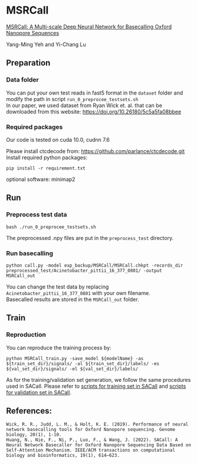 #  MSRCall
[MSRCall: A Multi-scale Deep Neural Network for Basecalling Oxford Nanopore Sequences](https://doi.org/10.1093/bioinformatics/btac435)

Yang-Ming Yeh and Yi-Chang Lu
## Preparation

### Data folder
You can put your own test reads in fast5 format in the `dataset` folder and modify the path in script `run_0_preprocee_testsets.sh`  
In our paper, we used dataset from Ryan Wick et. al. that can be downloaded from this website:
https://doi.org/10.26180/5c5a5fa08bbee
### Required packages
Our code is tested on cuda 10.0, cudnn 7.6

Please install ctcdecode from:
https://github.com/parlance/ctcdecode.git  
Install required python packages:
```angular2
pip install -r requirement.txt
```
optional software:
minimap2  

## Run

### Preprocess test data
    bash ./run_0_preprocee_testsets.sh
The preprocessed .npy files are put in the `preprocess_test` directory.
### Run basecalling
```angular2
python call.py -model exp_backup/MSRCall/MSRCall.chkpt -records_dir preprocessed_test/Acinetobacter_pittii_16_377_0801/ -output MSRCall_out
```
You can change the test data by replacing `Acinetobacter_pittii_16_377_0801` with your own filename.  
Basecalled results are stored in the `MSRCall_out` folder.

## Train

### Reproduction
You can reproduce the training process by:
```angular2
python MSRCall_train.py -save_model ${modelName} -as ${train_set_dir}/signals/ -al ${train_set_dir}/labels/ -es ${val_set_dir}/signals/ -el ${val_set_dir}/labels/
```
As for the training/validation set generation, we follow the same procedures used in SACall.
Please refer to [scripts for training set in SACall](https://github.com/huangnengCSU/SACall-basecaller/blob/master/scripts/KP_generate_dataset.sh) and  [scripts for validation set in SACall](https://github.com/huangnengCSU/SACall-basecaller/blob/master/scripts/KP_generate_validation_dataset.sh).
## References:
    Wick, R. R., Judd, L. M., & Holt, K. E. (2019). Performance of neural network basecalling tools for Oxford Nanopore sequencing. Genome biology, 20(1), 1-10.
    Huang, N., Nie, F., Ni, P., Luo, F., & Wang, J. (2022). SACall: A Neural Network Basecaller for Oxford Nanopore Sequencing Data Based on Self-Attention Mechanism. IEEE/ACM transactions on computational biology and bioinformatics, 19(1), 614–623.

